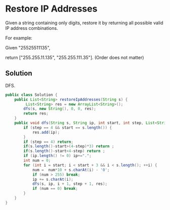 # Restore IP Addresses

Given a string containing only digits, restore it by returning all possible valid IP address combinations.

For example:

Given "25525511135",

return ["255.255.11.135", "255.255.111.35"]. (Order does not matter)

## Solution

DFS.

```java
public class Solution {
    public List<String> restoreIpAddresses(String s) {
         List<String> res = new ArrayList<String>();
        dfs(s, new String(), 0, 0, res);
        return res;
    }
    public void dfs(String s, String ip, int start, int step, List<String> res) {
        if (step == 4 && start == s.length()) {
            res.add(ip);
        }
        if (step == 4) return;
        if(s.length()-start>(4-step)*3) return ;
        if(s.length()-start<4-step) return ;
        if (ip.length() != 0) ip+=".";
        int num = 0;
        for (int i = start; i < start + 3 && i < s.length(); ++i) {
            num =  num*10 + s.charAt(i) - '0';
            if (num > 255) break;
            ip += s.charAt(i);
            dfs(s, ip, i + 1, step + 1, res);
            if (num == 0) break;
        }
    }
}
```